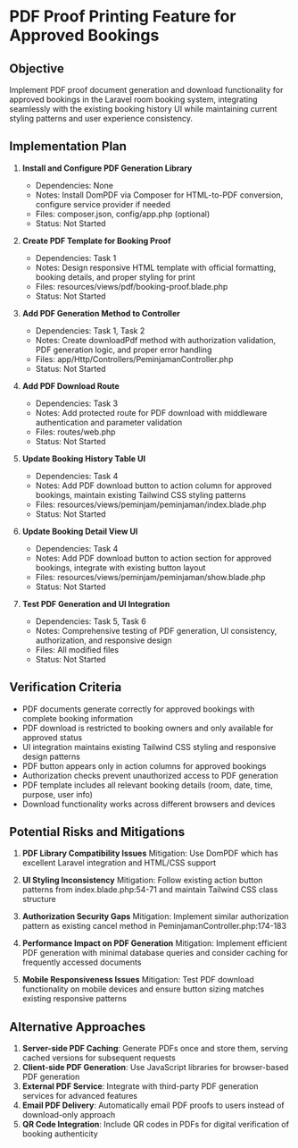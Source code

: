 # PDF Proof Printing Feature for Approved Bookings

## Objective
Implement PDF proof document generation and download functionality for approved bookings in the Laravel room booking system, integrating seamlessly with the existing booking history UI while maintaining current styling patterns and user experience consistency.

## Implementation Plan

1. **Install and Configure PDF Generation Library**
   - Dependencies: None
   - Notes: Install DomPDF via Composer for HTML-to-PDF conversion, configure service provider if needed
   - Files: composer.json, config/app.php (optional)
   - Status: Not Started

2. **Create PDF Template for Booking Proof**
   - Dependencies: Task 1
   - Notes: Design responsive HTML template with official formatting, booking details, and proper styling for print
   - Files: resources/views/pdf/booking-proof.blade.php
   - Status: Not Started

3. **Add PDF Generation Method to Controller**
   - Dependencies: Task 1, Task 2
   - Notes: Create downloadPdf method with authorization validation, PDF generation logic, and proper error handling
   - Files: app/Http/Controllers/PeminjamanController.php
   - Status: Not Started

4. **Add PDF Download Route**
   - Dependencies: Task 3
   - Notes: Add protected route for PDF download with middleware authentication and parameter validation
   - Files: routes/web.php
   - Status: Not Started

5. **Update Booking History Table UI**
   - Dependencies: Task 4
   - Notes: Add PDF download button to action column for approved bookings, maintain existing Tailwind CSS styling patterns
   - Files: resources/views/peminjam/peminjaman/index.blade.php
   - Status: Not Started

6. **Update Booking Detail View UI**
   - Dependencies: Task 4
   - Notes: Add PDF download button to action section for approved bookings, integrate with existing button layout
   - Files: resources/views/peminjam/peminjaman/show.blade.php
   - Status: Not Started

7. **Test PDF Generation and UI Integration**
   - Dependencies: Task 5, Task 6
   - Notes: Comprehensive testing of PDF generation, UI consistency, authorization, and responsive design
   - Files: All modified files
   - Status: Not Started

## Verification Criteria
- PDF documents generate correctly for approved bookings with complete booking information
- PDF download is restricted to booking owners and only available for approved status
- UI integration maintains existing Tailwind CSS styling and responsive design patterns
- PDF button appears only in action columns for approved bookings
- Authorization checks prevent unauthorized access to PDF generation
- PDF template includes all relevant booking details (room, date, time, purpose, user info)
- Download functionality works across different browsers and devices

## Potential Risks and Mitigations

1. **PDF Library Compatibility Issues**
   Mitigation: Use DomPDF which has excellent Laravel integration and HTML/CSS support

2. **UI Styling Inconsistency**
   Mitigation: Follow existing action button patterns from index.blade.php:54-71 and maintain Tailwind CSS class structure

3. **Authorization Security Gaps**
   Mitigation: Implement similar authorization pattern as existing cancel method in PeminjamanController.php:174-183

4. **Performance Impact on PDF Generation**
   Mitigation: Implement efficient PDF generation with minimal database queries and consider caching for frequently accessed documents

5. **Mobile Responsiveness Issues**
   Mitigation: Test PDF download functionality on mobile devices and ensure button sizing matches existing responsive patterns

## Alternative Approaches

1. **Server-side PDF Caching**: Generate PDFs once and store them, serving cached versions for subsequent requests
2. **Client-side PDF Generation**: Use JavaScript libraries for browser-based PDF generation
3. **External PDF Service**: Integrate with third-party PDF generation services for advanced features
4. **Email PDF Delivery**: Automatically email PDF proofs to users instead of download-only approach
5. **QR Code Integration**: Include QR codes in PDFs for digital verification of booking authenticity